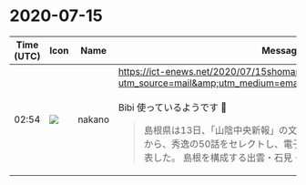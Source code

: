 # 2020-07-15

|Time (UTC)|Icon|Name|Message|
|---|---|---|---|
|02:54|![](https://secure.gravatar.com/avatar/bf3ffe49b0a82b1fcc3c229faef0ca58.jpg?s=72&d=https%3A%2F%2Fa.slack-edge.com%2Fdf10d%2Fimg%2Favatars%2Fava_0017-72.png)|nakano|<https://ict-enews.net/2020/07/15shomane/?utm_source=mail&amp;utm_medium=email&amp;utm_campaign=20200715><br><br>Bibi 使っているようです 🙂<br><blockquote>島根県は13日、「山陰中央新報」の文化欄の連載「いまどき島根の歴史」から、秀逸の50話をセレクトし、電子ブックとして新たに公開すると発表した。 島根を構成する出雲・石見・隠岐、また […]</blockquote>|
